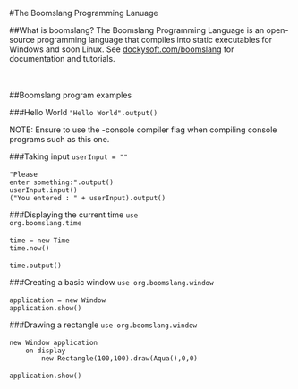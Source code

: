 #The Boomslang Programming Lanuage
<br>

##What is boomslang?
The Boomslang Programming Language is an open-source programming language that compiles into static executables for Windows and soon Linux. See <a href="http://dockysoft.com/boomslang">dockysoft.com/boomslang</a> for documentation and tutorials.
<br><br><br>

##Boomslang program examples

###Hello World
<code>"Hello World".output()</code>

NOTE: Ensure to use the -console compiler flag when compiling console programs such as this one.

###Taking input
<code>userInput = ""</code><br>
<br>
<code>"Please enter something:".output()</code><br>
<code>userInput.input()</code><br>
<code>("You entered : " + userInput).output()</code><br>

###Displaying the current time
<code>use org.boomslang.time</code><br>
<br>
<code>time = new Time</code><br>
<code>time.now()</code><br>
<br>
<code>time.output()</code>

###Creating a basic window
<code>use org.boomslang.window</code><br>
<br>
<code>application = new Window</code><br>
<code>application.show()</code><br>

###Drawing a rectangle
<code>use org.boomslang.window</code><br>
<br>
<code>new Window application</code><br>
<code>&nbsp;&nbsp;&nbsp;&nbsp;on display</code><br>
<code>&nbsp;&nbsp;&nbsp;&nbsp;&nbsp;&nbsp;&nbsp;&nbsp;new Rectangle(100,100).draw(Aqua(),0,0)</code><br>
<br>
<code>application.show()</code><br>
